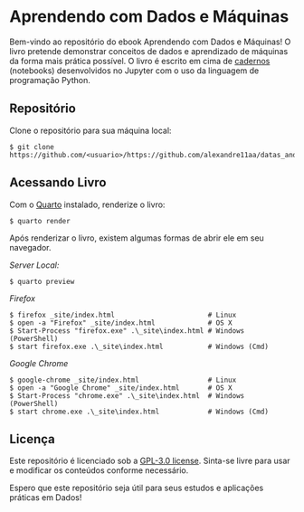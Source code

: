 # Aprendendo com Dados e Máquinas

Bem-vindo ao repositório do ebook Aprendendo com Dados e Máquinas! O livro pretende demonstrar conceitos de dados e aprendizado de máquinas da forma mais prática possível. O livro é escrito em cima de [cadernos](https://github.com/alexandre11aa/datas_and_machines/blob/main/notebooks/README.md) (notebooks) desenvolvidos no Jupyter com o uso da linguagem de programação Python.

## Repositório

Clone o repositório para sua máquina local:

```shell
$ git clone https://github.com/<usuario>/https://github.com/alexandre11aa/datas_and_machine.git
```

## Acessando Livro

Com o [Quarto](https://quarto.org/) instalado, renderize o livro:

```shell
$ quarto render
```

Após renderizar o livro, existem algumas formas de abrir ele em seu navegador.

*Server Local:*

```shell
$ quarto preview
```

*Firefox*

```shell
$ firefox _site/index.html                       # Linux
$ open -a "Firefox" _site/index.html             # OS X
$ Start-Process "firefox.exe" .\_site\index.html # Windows (PowerShell)
$ start firefox.exe .\_site\index.html           # Windows (Cmd)
```

*Google Chrome*

```shell
$ google-chrome _site/index.html                 # Linux
$ open -a "Google Chrome" _site/index.html       # OS X
$ Start-Process "chrome.exe" .\_site\index.html  # Windows (PowerShell)
$ start chrome.exe .\_site\index.html            # Windows (Cmd)
```

## Licença

Este repositório é licenciado sob a [GPL-3.0 license](https://github.com/alexandre11aa/notebooks/blob/main/LICENSE). Sinta-se livre para usar e modificar os conteúdos conforme necessário.

Espero que este repositório seja útil para seus estudos e aplicações práticas em Dados!